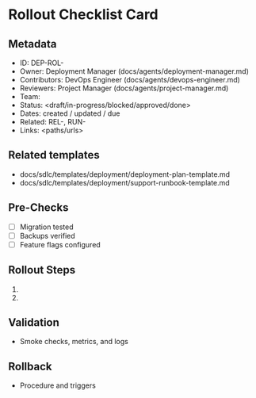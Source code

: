 # Rollout Checklist Card

## Metadata

- ID: DEP-ROL-<id>
- Owner: Deployment Manager (docs/agents/deployment-manager.md)
- Contributors: DevOps Engineer (docs/agents/devops-engineer.md)
- Reviewers: Project Manager (docs/agents/project-manager.md)
- Team: <team>
- Status: <draft/in-progress/blocked/approved/done>
- Dates: created <YYYY-MM-DD> / updated <YYYY-MM-DD> / due <YYYY-MM-DD>
- Related: REL-<id>, RUN-<id>
- Links: <paths/urls>

## Related templates

- docs/sdlc/templates/deployment/deployment-plan-template.md
- docs/sdlc/templates/deployment/support-runbook-template.md

## Pre-Checks

- [ ] Migration tested
- [ ] Backups verified
- [ ] Feature flags configured

## Rollout Steps

1. <action>
2. <action>

## Validation

- Smoke checks, metrics, and logs

## Rollback

- Procedure and triggers
